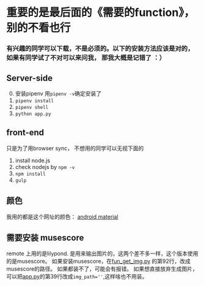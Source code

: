 # 重要的是最后面的《需要的function》，别的不看也行
### 有兴趣的同学可以下载，不是必须的。以下的安装方法应该是对的，如果有同学试了不对可以来问我， 那我大概是记错了 ：）

## Server-side
0. 安装pipenv 用`pipenv -v`确定安装了
1. `pipenv install`
2. `pipenv shell`
3. `python app.py`

## front-end
只是为了用browser sync， 不想用的同学可以无视下面的
1. install node.js
2. check nodejs by `npm -v`
3. `npm install`
4. `gulp`

## 颜色
我用的都是这个网址的颜色：
[android material](https://material.io/design/color/#tools-for-picking-colors)

## 需要安装 musescore
remote 上用的是lilypond.
是用来输出图片的，这两个差不多一样，这个版本使用的是musescore。
如果安装musescore，在[fun_get_img.py](./fun_get_img.py) 的第92行，改成musescore的路径。
如果都装不了，可能会有报错。
如果想直接放弃生成图片，可以把[app.py](./app.py)的第39行改成`img_path=''`,这样啥也不用装。
